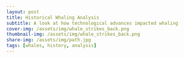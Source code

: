 ```yaml
---
layout: post
title: Historical Whaling Analysis
subtitle: A look at how technological advances impacted whaling
cover-img: /assets/img/whale_strikes_back.png
thumbnail-img: /assets/img/whale_strikes_back.png
share-img: /assets/img/path.jpg
tags: [whales, history, analysis]
---
```

